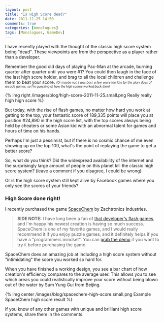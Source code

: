 ```yaml
---
layout: post
title: "Is High Score dead?"
date: 2011-11-25 14:50
comments: true
categories: [monologues]
tags: [Monologues, GameDev]
---
```

I have recently played with the thought of the classic high score system being "dead". These viewpoints are from the perspective as a player rather than a developer.
<!-- more -->

Remember the good old days of playing Pac-Man at the arcade, burning quarter after quarter until you were #1? You could then laugh in the face of the last high score holder, and brag to all the local children and challenge them to beat your score.
<sub><sup>_(Or maybe not, I was born a few years too late for the glory days of arcade games, so I'm guessing at how the high scores worked back then)_</sup></sub>

{% img right /images/blog/high-score-2011-11-25.small.png Really really high high score %}

But today, with the rise of flash games, no matter how hard you work at getting to the top, your fantastic score of 189,335 points will place you at position #24,890 in the high score list, with the top scores always being held by cheaters or some Asian kid with an abnormal talent for games and hours of time on his hands.

Perhaps I'm just a pessimist, but if there is no cosmic chance of me even showing up on the top 100, what's the point of replaying the game to get a better score?


So, what do you think? Did the widespread availability of the internet and the surprisingly large amount of people on this planet kill the classic high score system? (leave a comment if you disagree, I could be wrong)

Or is the high score system still kept alive by Facebook games where you only see the scores of your friends?


### High Score done right! ###

I recently purchased the game [SpaceChem](http://spacechemthegame.com/) by Zachtronics Industries.

> **SIDE NOTE:** I have long been a fan of [that developer's flash games](http://www.kongregate.com/accounts/krispykrem), and I'm happy his newest creation is having so much success. SpaceChem is one of my favorite games, and I would really recommend it if you enjoy puzzle games, and it definitely helps if you have a "programmers mindset". You can [grab the demo](http://store.zachtronicsindustries.com/product/spacechem) if you want to try it before purchasing the game.

SpaceChem does an amazing job at including a high score system without "intimidating" the score you worked so hard for.

When you have finished a working design, you see a bar chart of how creation's efficiency compares to the average user. This allows you to see which areas you could realistically improve your score without being blown out of the water by Sum Yung Gui from Beijing.

{% img center /images/blog/spacechem-high-score.small.png Example SpaceChem high score result %}

If you know of any other games with unique and brilliant high score systems, share them in the comments.
